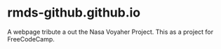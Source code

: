 # rmds-github.github.io

A webpage tribute a out the Nasa Voyaher Project.
This as a project for FreeCodeCamp. 
